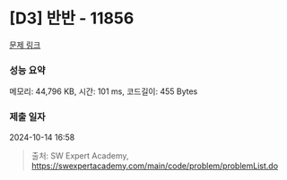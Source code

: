# [D3] 반반 - 11856 

[문제 링크](https://swexpertacademy.com/main/code/problem/problemDetail.do?contestProbId=AXjS1GXqZ8gDFATi) 

### 성능 요약

메모리: 44,796 KB, 시간: 101 ms, 코드길이: 455 Bytes

### 제출 일자

2024-10-14 16:58



> 출처: SW Expert Academy, https://swexpertacademy.com/main/code/problem/problemList.do